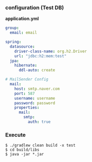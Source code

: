 ### configuration (Test DB)

**application.yml**

```yaml
group:
  email: email

spring:
  datasource:
    driver-class-name: org.h2.Driver
    url: "jdbc:h2:mem:test"
  jpa:
    hibernate:
      ddl-auto: create

# MailSender Config
  mail:
    host: smtp.naver.com
    port: 587
    username: username
    password: password
    properties:
      mail:
        smtp:
          auth: true
```
### Execute
```shell
$ ./gradlew clean build -x test
$ cd build/libs
$ java -jar *.jar
```